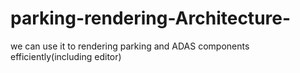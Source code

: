 # parking-rendering-Architecture-
we can use it to rendering parking and ADAS components efficiently(including editor)
